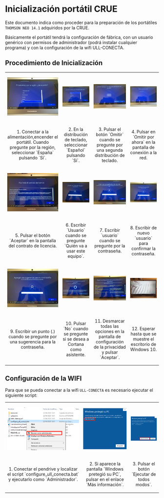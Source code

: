 # Inicialización portátil CRUE

Este documento indica como proceder para la preparación de los portátiles `THOMSON NEO 14.1` adquiridos por la CRUE. 

Básicamente el portátil tendrá la configuración de fábrica, con un usuario genérico con permisos de administrador (podrá instalar cualquier programa) y con la configuración de la wifi ULL-CONECTA.

## Procedimiento de Inicialización

<table>
<tr>
<td><p align="center"><img src="resources/images/IMG_6069.JPG" alt="Region" width="200"/></p></td>
<td><p align="center"><img src="resources/images/IMG_6070.JPG" alt="Distribucion teclado" width="200"/></p></td>
<td><p align="center"><img src="resources/images/IMG_6071.JPG" alt="Segunda Distribucion teclado" width="200"/></p></td>
<td><p align="center"><img src="resources/images/IMG_6072.JPG" alt="Conectar a la red" width="200"/></p></td>
</tr>
<tr>
<td><p align="center">1. Conectar a la alimentación,encender el portátil. Cuando pregunte por la región, seleccionar `España` pulsando `Sí`.</p></td>
<td><p align="center">2. En la distribución de teclado, seleccionar `Español` pulsando `Sí`.</p></td>
<td><p align="center">3. Pulsar el botón `Omitir` cuando se pregunte por una segunda distribución de teclado.</p></td>
<td><p align="center">4. Pulsar en `Omitir por ahora` en la pantalla de conexión a la red.</p></td>
</tr>

<tr>
<td><p align="center"><img src="resources/images/IMG_6073.JPG" alt="Licencia" width="200"/></p></td>
<td><p align="center"><img src="resources/images/IMG_6074.JPG" alt="Usuario" width="200"/></p></td>
<td><p align="center"><img src="resources/images/IMG_6075.JPG" alt="Contraseña" width="200"/></p></td>
<td><p align="center"><img src="resources/images/IMG_6076.JPG" alt="Confirmar contraseña" width="200"/></p></td>
</tr>
<tr>
<td><p align="center">5. Pulsar el botón `Aceptar` en la pantalla del contrato de licencia.</p></td>
<td><p align="center">6. Escribir `Usuario` cuando se pregunte `Quién va a usar este equipo`.</p></td>
<td><p align="center">7. Escribir `usuario` cuando se pregunte por la contraseña.</p></td>
<td><p align="center">8. Escribir de nuevo `usuario` para confirmar la contraseña.</p></td>
</tr>

<tr>
<td><p align="center"><img src="resources/images/IMG_6077.JPG" alt="Sugerencia contraseña" width="200"/></p></td>
<td><p align="center"><img src="resources/images/IMG_6078.JPG" alt="Cortana" width="200"/></p></td>
<td><p align="center"><img src="resources/images/IMG_6079.JPG" alt="Privacidad" width="200"/></p></td>
<td><p align="center"><img src="resources/images/IMG_6081.JPG" alt="Comienzo" width="200"/></p></td>
</tr>
<tr>
<td><p align="center">9. Escribir un punto (.) cuando se pregunte por una sugerencia para la contraseña.</p></td>
<td><p align="center">10. Pulsar `No` cuando se pregunte si se desea a Cortana como asistente.</p></td>
<td><p align="center">11. Desmarcar todas las opciones en la pantalla de configuración de la privacidad y pulsar `Aceptar`.</p></td>
<td><p align="center">12. Esperar hasta que se muestre el escritorio de Windows 10.</p></td>
</tr>

</table>

## Configuración de la WIFI

Para que se pueda conectar a la wifi `ULL-CONECTA` es necesario ejecutar el siguiente script:

<table>
<tr>
<td><p align="center"><img src="resources/images/script-wifi-1.png" alt="Ejecutar como administrador" width="300"/></p></td>
<td><p align="center"><img src="resources/images/script-wifi-2.png" alt="Proteccion" width="200"/></p></td>
<td><p align="center"><img src="resources/images/script-wifi-3.png" alt="Ejecucion" width="200"/></p></td>
</tr>
<tr>
<td><p align="center">1. Conectar el pendrive y localizar el script `configure_ull_conecta.bat` y ejecutarlo como `Administrador`.</p></td>
<td><p align="center">2. Si aparece la pantalla `Windows pretegió su PC`, pulsar en el enlace `Más información`.</p></td>
<td><p align="center">3. Pulsar el botón `Ejecutar de todos modos`.</p></td>
</tr>
</table>